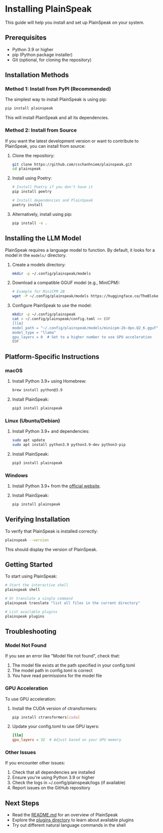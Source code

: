 # Installing PlainSpeak

This guide will help you install and set up PlainSpeak on your system.

## Prerequisites

- Python 3.9 or higher
- pip (Python package installer)
- Git (optional, for cloning the repository)

## Installation Methods

### Method 1: Install from PyPI (Recommended)

The simplest way to install PlainSpeak is using pip:

```bash
pip install plainspeak
```

This will install PlainSpeak and all its dependencies.

### Method 2: Install from Source

If you want the latest development version or want to contribute to PlainSpeak, you can install from source:

1. Clone the repository:
   ```bash
   git clone https://github.com/cschanhniem/plainspeak.git
   cd plainspeak
   ```

2. Install using Poetry:
   ```bash
   # Install Poetry if you don't have it
   pip install poetry
   
   # Install dependencies and PlainSpeak
   poetry install
   ```

3. Alternatively, install using pip:
   ```bash
   pip install -e .
   ```

## Installing the LLM Model

PlainSpeak requires a language model to function. By default, it looks for a model in the `models/` directory.

1. Create a models directory:
   ```bash
   mkdir -p ~/.config/plainspeak/models
   ```

2. Download a compatible GGUF model (e.g., MiniCPM):
   ```bash
   # Example for MiniCPM 2B
   wget -P ~/.config/plainspeak/models https://huggingface.co/TheBloke/MiniCPM-2B-dpo-GGUF/resolve/main/minicpm-2b-dpo.Q2_K.gguf
   ```

3. Configure PlainSpeak to use the model:
   ```bash
   mkdir -p ~/.config/plainspeak
   cat > ~/.config/plainspeak/config.toml << EOF
   [llm]
   model_path = "~/.config/plainspeak/models/minicpm-2b-dpo.Q2_K.gguf"
   model_type = "llama"
   gpu_layers = 0  # Set to a higher number to use GPU acceleration
   EOF
   ```

## Platform-Specific Instructions

### macOS

1. Install Python 3.9+ using Homebrew:
   ```bash
   brew install python@3.9
   ```

2. Install PlainSpeak:
   ```bash
   pip3 install plainspeak
   ```

### Linux (Ubuntu/Debian)

1. Install Python 3.9+ and dependencies:
   ```bash
   sudo apt update
   sudo apt install python3.9 python3.9-dev python3-pip
   ```

2. Install PlainSpeak:
   ```bash
   pip3 install plainspeak
   ```

### Windows

1. Install Python 3.9+ from the [official website](https://www.python.org/downloads/).

2. Install PlainSpeak:
   ```bash
   pip install plainspeak
   ```

## Verifying Installation

To verify that PlainSpeak is installed correctly:

```bash
plainspeak --version
```

This should display the version of PlainSpeak.

## Getting Started

To start using PlainSpeak:

```bash
# Start the interactive shell
plainspeak shell

# Or translate a single command
plainspeak translate "list all files in the current directory"

# List available plugins
plainspeak plugins
```

## Troubleshooting

### Model Not Found

If you see an error like "Model file not found", check that:

1. The model file exists at the path specified in your config.toml
2. The model path in config.toml is correct
3. You have read permissions for the model file

### GPU Acceleration

To use GPU acceleration:

1. Install the CUDA version of ctransformers:
   ```bash
   pip install ctransformers[cuda]
   ```

2. Update your config.toml to use GPU layers:
   ```toml
   [llm]
   gpu_layers = 32  # Adjust based on your GPU memory
   ```

### Other Issues

If you encounter other issues:

1. Check that all dependencies are installed
2. Ensure you're using Python 3.9 or higher
3. Check the logs in ~/.config/plainspeak/logs (if available)
4. Report issues on the GitHub repository

## Next Steps

- Read the [README.md](README.md) for an overview of PlainSpeak
- Explore the [plugins directory](plainspeak/plugins) to learn about available plugins
- Try out different natural language commands in the shell
